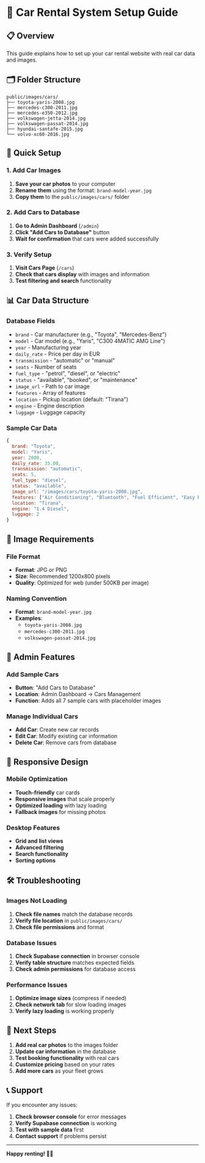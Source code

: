 # 🚗 Car Rental System Setup Guide

## 📋 Overview
This guide explains how to set up your car rental website with real car data and images.

## 🗂️ Folder Structure
```
public/images/cars/
├── toyota-yaris-2008.jpg
├── mercedes-c300-2011.jpg
├── mercedes-e350-2012.jpg
├── volkswagen-jetta-2014.jpg
├── volkswagen-passat-2014.jpg
├── hyundai-santafe-2015.jpg
└── volvo-xc60-2016.jpg
```

## 🚀 Quick Setup

### 1. Add Car Images
1. **Save your car photos** to your computer
2. **Rename them** using the format: `brand-model-year.jpg`
3. **Copy them** to the `public/images/cars/` folder

### 2. Add Cars to Database
1. **Go to Admin Dashboard** (`/admin`)
2. **Click "Add Cars to Database"** button
3. **Wait for confirmation** that cars were added successfully

### 3. Verify Setup
1. **Visit Cars Page** (`/cars`)
2. **Check that cars display** with images and information
3. **Test filtering and search** functionality

## 📊 Car Data Structure

### Database Fields
- `brand` - Car manufacturer (e.g., "Toyota", "Mercedes-Benz")
- `model` - Car model (e.g., "Yaris", "C300 4MATIC AMG Line")
- `year` - Manufacturing year
- `daily_rate` - Price per day in EUR
- `transmission` - "automatic" or "manual"
- `seats` - Number of seats
- `fuel_type` - "petrol", "diesel", or "electric"
- `status` - "available", "booked", or "maintenance"
- `image_url` - Path to car image
- `features` - Array of features
- `location` - Pickup location (default: "Tirana")
- `engine` - Engine description
- `luggage` - Luggage capacity

### Sample Car Data
```javascript
{
  brand: "Toyota",
  model: "Yaris",
  year: 2008,
  daily_rate: 35.00,
  transmission: "automatic",
  seats: 5,
  fuel_type: "diesel",
  status: "available",
  image_url: "/images/cars/toyota-yaris-2008.jpg",
  features: ["Air Conditioning", "Bluetooth", "Fuel Efficient", "Easy Parking"],
  location: "Tirana",
  engine: "1.4 Diesel",
  luggage: 2
}
```

## 🎨 Image Requirements

### File Format
- **Format**: JPG or PNG
- **Size**: Recommended 1200x800 pixels
- **Quality**: Optimized for web (under 500KB per image)

### Naming Convention
- **Format**: `brand-model-year.jpg`
- **Examples**:
  - `toyota-yaris-2008.jpg`
  - `mercedes-c300-2011.jpg`
  - `volkswagen-passat-2014.jpg`

## 🔧 Admin Features

### Add Sample Cars
- **Button**: "Add Cars to Database"
- **Location**: Admin Dashboard → Cars Management
- **Function**: Adds all 7 sample cars with placeholder images

### Manage Individual Cars
- **Add Car**: Create new car records
- **Edit Car**: Modify existing car information
- **Delete Car**: Remove cars from database

## 📱 Responsive Design

### Mobile Optimization
- **Touch-friendly** car cards
- **Responsive images** that scale properly
- **Optimized loading** with lazy loading
- **Fallback images** for missing photos

### Desktop Features
- **Grid and list views**
- **Advanced filtering**
- **Search functionality**
- **Sorting options**

## 🛠️ Troubleshooting

### Images Not Loading
1. **Check file names** match the database records
2. **Verify file location** in `public/images/cars/`
3. **Check file permissions** and format

### Database Issues
1. **Check Supabase connection** in browser console
2. **Verify table structure** matches expected fields
3. **Check admin permissions** for database access

### Performance Issues
1. **Optimize image sizes** (compress if needed)
2. **Check network tab** for slow loading images
3. **Verify lazy loading** is working properly

## 🎯 Next Steps

1. **Add real car photos** to the images folder
2. **Update car information** in the database
3. **Test booking functionality** with real cars
4. **Customize pricing** based on your rates
5. **Add more cars** as your fleet grows

## 📞 Support

If you encounter any issues:
1. **Check browser console** for error messages
2. **Verify Supabase connection** is working
3. **Test with sample data** first
4. **Contact support** if problems persist

---

**Happy renting! 🚗✨**

